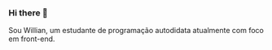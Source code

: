 ### Hi there 👋

Sou Willian, um estudante de programação autodidata atualmente com foco em front-end.
